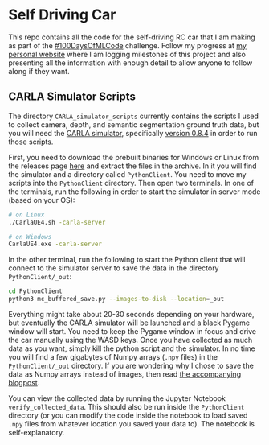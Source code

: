 # Self Driving Car  

This repo contains all the code for the self-driving RC car that I am making as part of the
[#100DaysOfMLCode](https://twitter.com/sirajraval/status/1014758160572141568) challenge. Follow
my progress at [my personal website](https://sagnibak.github.io/) where I am logging milestones
of this project and also presenting all the information with enough detail to allow anyone to
follow along if they want.

## CARLA Simulator Scripts

The directory `CARLA_simulator_scripts` currently contains the scripts I used to collect camera, depth, and
semantic segmentation ground truth data, but you will need the [CARLA simulator](http://carla.org),
specifically [version 0.8.4](http://carla.org/2018/06/18/release-0.8.4/) in order to run those scripts.

First, you need to download the prebuilt binaries for Windows or Linux from the releases page
[here](https://github.com/carla-simulator/carla/releases/tag/0.8.4) and extract the files in the archive.
In it you will find the simulator and a directory called `PythonClient`. You need to move my scripts into
the `PythonClient` directory. Then open two terminals. In one of the terminals, run the following in order
to start the simulator in server mode (based on your OS):

```bash
# on Linux
./CarlaUE4.sh -carla-server

# on Windows
CarlaUE4.exe -carla-server
```

In the other terminal, run the following to start the Python client that will connect to the simulator
server to save the data in the directory `PythonClient/_out`:

```bash
cd PythonClient
python3 mc_buffered_save.py --images-to-disk --location=_out
```

Everything might take about 20-30 seconds depending on your hardware, but eventually the CARLA simulator
will be launched and a black Pygame window will start. You need to keep the Pygame window in focus and
drive the car manually using the WASD keys. Once you have collected as much data as you want, simply kill
the python script and the simulator. In no time you will find a few gigabytes of Numpy arrays (`.npy` files)
in the `PythonClient/_out` directory. If you are wondering why I chose to save the data as Numpy arrays
instead of images, then read [the accompanying blogpost]().

You can view the collected data by running the Jupyter Notebook `verify_collected_data`. This should also
be run inside the `PythonClient` directory (or you can modify the code inside the notebook to load saved
`.npy` files from whatever location you saved your data to). The notebook is self-explanatory.
